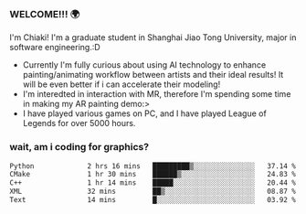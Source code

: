 ### WELCOME!!! 🌍

I'm Chiaki! I'm a graduate student in Shanghai Jiao Tong University, major in software engineering.:D

-  Currently I'm fully curious about using AI technology to enhance painting/animating workflow between artists and their ideal results! It will be even better if i can accelerate their modeling!
-  I'm interedted in interaction with MR, therefore I'm spending some time in making my AR painting demo:>
-  I have played various games on PC, and I have played League of Legends for over 5000 hours.


### wait, am i coding for graphics?
<!--START_SECTION:waka-->

```txt
Python             2 hrs 16 mins   █████████▒░░░░░░░░░░░░░░░   37.14 %
CMake              1 hr 30 mins    ██████▒░░░░░░░░░░░░░░░░░░   24.83 %
C++                1 hr 14 mins    █████░░░░░░░░░░░░░░░░░░░░   20.44 %
XML                32 mins         ██▒░░░░░░░░░░░░░░░░░░░░░░   08.87 %
Text               14 mins         █░░░░░░░░░░░░░░░░░░░░░░░░   03.92 %
```

<!--END_SECTION:waka-->

<!--
**Chiaki-meow/Chiaki-meow** is a ✨ _special_ ✨ repository because its `README.md` (this file) appears on your GitHub profile.

Here are some ideas to get you started:

- 🔭 I’m currently working on ...
- 🌱 I’m currently learning ...
- 👯 I’m looking to collaborate on ...
- 🤔 I’m looking for help with ...
- 💬 Ask me about ...
- 📫 How to reach me: ...
- 😄 Pronouns: ...
- ⚡ Fun fact: ...
-->
